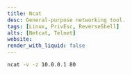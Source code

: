 ```yaml
---
title: Ncat
desc: General-purpose networking tool. 
tags: [Linux, PrivEsc, ReverseShell]
alts: [Netcat, Telnet]
website:
render_with_liquid: false
---
```


```sh
ncat -v -z 10.0.0.1 80
```